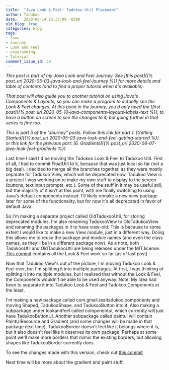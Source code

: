 ```yaml
---
title:  "Java Look & Feel: Tadukoo Util Placement"
author: Tadukoo
date:   2020-06-14 15:37:00 -0300
old_blog: true
categories: blog
tags: 
- Java
- Journey
- Look and Feel
- programming
- Tutorial
comment_issue_id: 39
---
```

*This post is part of my Java Look and Feel Journey. See [this post]({% post_url 2020-05-03-java-look-and-feel-journey %}) for more details and table of contents (and to find a proper tutorial when it's available).*

*That post will also guide you to another tutorial on using Java's Components & Layouts, so you can make a program to actually see the Look & Feel changes. At this point in the journey, you'd only need the 
[first post]({% post_url 2020-05-10-java-components-layouts-labels-text %}), to have a button on screen to see the changes to it, but going further in that series is fine too.*

*This is part 5 of the "Journey" posts. Follow this link for part 1: [Getting Started]({% post_url 2020-05-03-java-look-and-feel-getting-started %}) or this link for the previous part: 
[6. Gradients]({% post_url 2020-06-07-java-look-feel-gradients %})*

Last time I said I'd be moving the Tadukoo Look & Feel to Tadukoo Util. First of all, I had to commit FloatUtil to it, because that was just local so far (not a big deal). I decided to merge all the branches together, 
as they were mostly separate for Tadukoo View, which will be deprecated now. Tadukoo View is a project I was working on to make my own stuff to display to the screen (buttons, text input prompts, etc.). Some of the 
stuff in it may be useful still, but the majority of it isn't at this point, with me finally switching to using Java's default components instead. I'll likely remake a new view package later for some of the functionality, 
but for now it's all deprecated in favor of default Java.

So I'm making a separate project called OldTadukooUtil, for storing deprecated modules. I'm also renaming TadukooView to OldTadukooView and renaming the packages in it to have view-old. This is because to some extent I 
would like to make a new View module, just in a different way. Doing this allows me to reuse the package and module names (and even the class names, as they'll be in a different package now). As a note, both TadukooUtil 
and OldTadukooUtil are being released under the MIT license. [This commit](https://github.com/Tadukoo/TadukooUtil/commit/4539c5c7f893c1746fb76d550cfe757ae9a0d393) contains all the Look & Feel work so far (as of last post).

Now that Tadukoo View's out of the picture, I'm moving Tadukoo Look & Feel over, but I'm splitting it into multiple packages. At first, I was thinking of splitting it into multiple modules, but I realized that without the 
Look & Feel, the Components wouldn't be able to be used anyway. Note: My idea had been to separate it into Tadukoo Look & Feel and Tadukoo Components at the least.

I'm making a new package called com.gmail.realtadukoo.components and moving Shaped, TadukooShape, and TadukooButton into it. Also making a subpackage under lookandfeel called componentui, which currently will just have 
TadukooButtonUI. Another subpackage called paintui will contain PaintUIResource and Gradient (and some changes will be made in that package next time). TadukooBorder doesn't feel like it belongs where it is, but it also 
doesn't feel like it deserves its own package. Perhaps at some point we'll make more borders that mimic the existing borders, but allowing shapes like TadukooBorder currently does.

To see the changes made with this version, check out [this commit](https://github.com/Tadukoo/TadukooUtil/commit/4bd17838ce8d548e3022cc1e2a80caab1c724ced)

Next time will be more about the gradient and paint stuff.
